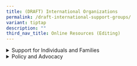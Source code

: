 ```yaml
---
title: (DRAFT) International Organizations
permalink: /draft-international-support-groups/
variant: tiptap
description: ""
third_nav_title: Online Resources (Editing)
---
```

<div data-type="detailGroup" class="isomer-accordion isomer-accordion-white">
<details class="isomer-details">
<summary>Support for Individuals and Families</summary>
<div data-type="detailsContent" class="isomer-details-content">
<table style="minWidth: 50px">
<colgroup>
<col>
<col>
</colgroup>
<tbody>
<tr>
<th rowspan="1" colspan="1">
<p>Organizations</p>
</th>
<th rowspan="1" colspan="1">
<p>Key Focus</p>
</th>
</tr>
<tr>
<td rowspan="1" colspan="1">
<p><a href="https://raisingchildren.net.au/autism" rel="noopener nofollow" target="_blank">Raising Children Network (Australia) Limited, Autism resources</a>
</p>
</td>
<td rowspan="1" colspan="1">
<p>An Australian resource that provides practical guides and advice for parents
of children with autism, including diagnosis, treatment, and everyday tips.</p>
</td>
</tr>
<tr>
<td rowspan="1" colspan="1">
<p><a href="https://www.amaze.org.au/training/social-scripts/" rel="noopener nofollow" target="_blank">Amaze (Australia)</a>
</p>
</td>
<td rowspan="1" colspan="1">
<p>Amaze provides support and information to autistic people, families, professionals
and the wider community.</p>
</td>
</tr>
<tr>
<td rowspan="1" colspan="1">
<p><a href="https://autismsociety.org/resources-by-topic/" rel="noopener nofollow" target="_blank">Autism Society (USA)</a>
</p>
</td>
<td rowspan="1" colspan="1">
<p>One of the oldest autism organizations in the U.S., the Autism Society
offers resources, support, and advocacy tools. Their website provides a
variety of guides, including toolkits for various life stages and information
on autism acceptance and awareness.</p>
</td>
</tr>
</tbody>
</table>
</div>
</details>
<details class="isomer-details">
<summary>Policy and Advocacy</summary>
<div data-type="detailsContent" class="isomer-details-content">
<table style="minWidth: 50px">
<colgroup>
<col>
<col>
</colgroup>
<tbody>
<tr>
<th rowspan="1" colspan="1">
<p>Organizations</p>
</th>
<th rowspan="1" colspan="1">
<p>Key Focus</p>
</th>
</tr>
<tr>
<td rowspan="1" colspan="1">
<p><a href="https://www.autism.org.uk/" rel="noopener nofollow" target="_blank">The National Autistic Society (UK)</a>
</p>
</td>
<td rowspan="1" colspan="1">
<p>The National Autistic Society offers extensive resources for individuals
with autism and their families, including guides, webinars, and support
services. They focus on providing updated information and advocating for
the rights and well-being of autistic individuals.</p>
</td>
</tr>
<tr>
<td rowspan="1" colspan="1">
<p><a href="https://www.autismcanada.org/acresources" rel="noopener nofollow" target="_blank">Autism Canada</a>
</p>
</td>
<td rowspan="1" colspan="1">
<p>This resource offers educational and awareness videos to help understand
autism better, including personal stories and expert talks.</p>
</td>
</tr>
<tr>
<td rowspan="1" colspan="1">
<p><a href="https://www.autismspeaks.org/directory" rel="noopener nofollow" target="_blank">Autism Speaks</a>
</p>
</td>
<td rowspan="1" colspan="1">
<p>A well-known resource library with a wide range of articles, videos, and
toolkits for understanding and managing autism.</p>
</td>
</tr>
</tbody>
</table>
</div>
</details>
</div>
<p></p>
<p></p>